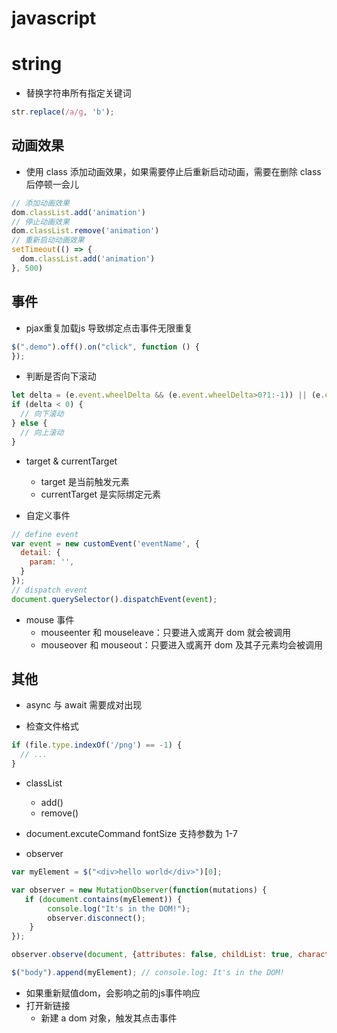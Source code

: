 # javascript

# string

- 替换字符串所有指定关键词
```javascript
str.replace(/a/g, 'b');
```

## 动画效果

- 使用 class 添加动画效果，如果需要停止后重新启动动画，需要在删除 class 后停顿一会儿
```javascript
// 添加动画效果
dom.classList.add('animation')
// 停止动画效果
dom.classList.remove('animation')
// 重新启动动画效果
setTimeout(() => {
  dom.classList.add('animation')
}, 500)
```

## 事件

- pjax重复加载js 导致绑定点击事件无限重复
```javascript
$(".demo").off().on("click", function () {
});
```

- 判断是否向下滚动
```javascript
let delta = (e.event.wheelDelta && (e.event.wheelDelta>0?1:-1)) || (e.event.detail && (e.event.detail>0?-1:1))
if (delta < 0) {
  // 向下滚动
} else {
  // 向上滚动
}
```

- target & currentTarget
  - target 是当前触发元素
  - currentTarget 是实际绑定元素

- 自定义事件
```javascript
// define event
var event = new customEvent('eventName', {
  detail: {
    param: '',
  }
});
// dispatch event
document.querySelector().dispatchEvent(event);
```

- mouse 事件
  - mouseenter 和 mouseleave：只要进入或离开 dom 就会被调用
  - mouseover 和 mouseout：只要进入或离开 dom 及其子元素均会被调用

## 其他

- async 与 await 需要成对出现

- 检查文件格式
```javascript
if (file.type.indexOf('/png') == -1) {
  // ...
}
```

- classList
  - add()
  - remove()

- document.excuteCommand fontSize 支持参数为 1-7

- observer
```javascript
var myElement = $("<div>hello world</div>")[0];

var observer = new MutationObserver(function(mutations) {
   if (document.contains(myElement)) {
        console.log("It's in the DOM!");
        observer.disconnect();
    }
});

observer.observe(document, {attributes: false, childList: true, characterData: false, subtree:true});

$("body").append(myElement); // console.log: It's in the DOM!
```

- 如果重新赋值dom，会影响之前的js事件响应
- 打开新链接
  - 新建 a dom 对象，触发其点击事件